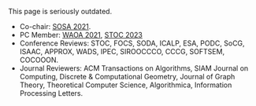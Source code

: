 This page is seriously outdated. 

- Co-chair: [SOSA 2021](https://www.siam.org/conferences/cm/conference/sosa21).
- PC Member: [WAOA 2021](http://algo2021.tecnico.ulisboa.pt/WAOA2021/), [STOC 2023](http://acm-stoc.org/stoc2023/)
- Conference Reviews: STOC, FOCS, SODA, ICALP, ESA, PODC, SoCG, ISAAC, APPROX, WADS, IPEC, SIROOCCCO, CCCG, SOFTSEM, COCOOON. 
-  Journal Reviewers:  ACM Transactions on Algorithms, SIAM Journal on Computing, Discrete & Computational Geometry, Journal of Graph Theory, Theoretical Computer Science, Algorithmica, Information Processing Letters.
